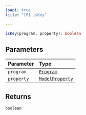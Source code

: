 ```yaml
---
jsApi: true
title: "[F] isKey"

---
```

```ts
isKey(program, property): boolean
```

## Parameters

| Parameter | Type |
| :------ | :------ |
| `program` | [`Program`](../interfaces/Program.md) |
| `property` | [`ModelProperty`](../interfaces/ModelProperty.md) |

## Returns

`boolean`
